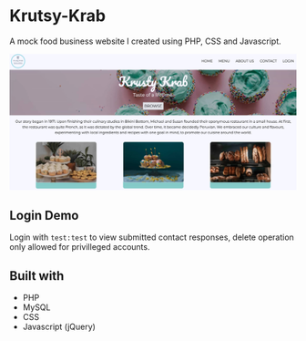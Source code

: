 # Krutsy-Krab
A mock food business website I created using PHP, CSS and Javascript.

![Front Page](./frontpage.jpg)

## Login Demo
Login with `test:test` to view submitted contact responses, delete operation only allowed for privilleged accounts.

## Built with
- PHP
- MySQL
- CSS
- Javascript (jQuery)

